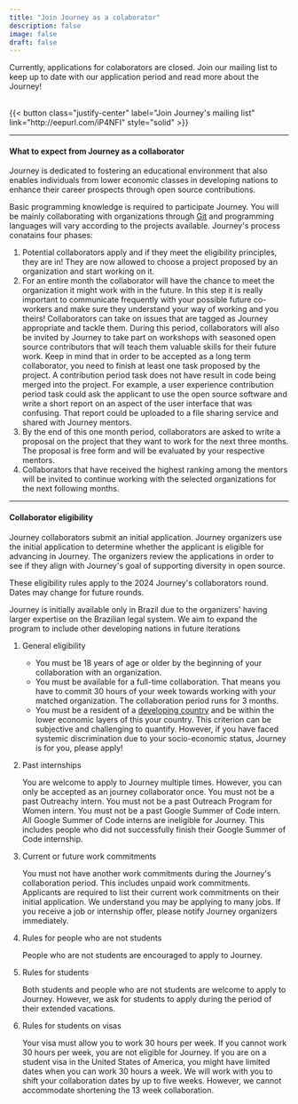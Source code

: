 ```yaml
---
title: "Join Journey as a colaborator"
description: false
image: false
draft: false
---
```


Currently, applications for colaborators are closed. Join our mailing list to keep up to date with our application period and read more about the Journey!

<br>
<div class="flex items-center justify-center">
{{< button class="justify-center" label="Join Journey's mailing list" link="http://eepurl.com/iP4NFI" style="solid" >}}
</div>
<hr>

#### What to expect from Journey as a collaborator

Journey is dedicated to fostering an educational environment that also enables individuals from lower economic classes in developing nations to enhance their career prospects through open source contributions.

Basic programming knowledge is required to participate Journey. You will be mainly collaborating with organizations through [Git]() and programming languages will vary according to the projects available. Journey's process conatains four phases:

1. Potential collaborators apply and if they meet the eligibility principles, they are in! They are now allowed to choose a project proposed by an organization and start working on it.
2. For an entire month the collaborator will have the chance to meet the organization it might work with in the future. In this step it is really important to communicate frequently with your possible future co-workers and make sure they understand your way of working and you theirs! Collaborators can take on issues that are tagged as Journey appropriate and tackle them. During this period, collaborators will also be invited by Journey to take part on workshops with seasoned open source contributors that will teach them valuable skills for their future work. Keep in mind that in order to be accepted as a long term collaborator, you need to finish at least one task proposed by the project. A contribution period task does not have result in code being merged into the project. For example, a user experience contribution period task could ask the applicant to use the open source software and write a short report on an aspect of the user interface that was confusing. That report could be uploaded to a file sharing service and shared with Journey mentors.
3. By the end of this one month period, collaborators are asked to write a proposal on the project that they want to work for the next three months. The proposal is free form and will be evaluated by your respective mentors.
4. Collaborators that have received the highest ranking among the mentors will be invited to continue working with the selected organizations for the next following months.

<hr>

#### Collaborator eligibility

Journey collaborators submit an initial application. Journey organizers use the initial application to determine whether the applicant is eligible for advancing in Journey. The organizers review the applications in order to see if they align with Journey's goal of supporting diversity in open source.

These eligibility rules apply to the 2024 Journey's collaborators round. Dates may change for future rounds.

Journey is initially available only in Brazil due to the organizers' having larger expertise on the Brazilian legal system. We aim to expand the program to include other developing nations in future iterations

1. General eligibility

    - You must be 18 years of age or older by the beginning of your collaboration with an organization.
    - You must be available for a full-time collaboration. That means you have to commit 30 hours of your week towards working with your matched organization. The collaboration period runs for 3 months.
    - You must be a resident of a [developing country](https://www.worlddata.info/developing-countries.php) and be within the lower economic layers of this your country. This criterion can be subjective and challenging to quantify. However, if you have faced systemic discrimination due to your socio-economic status, Journey is for you, please apply!

2. Past internships

    You are welcome to apply to Journey multiple times. However, you can only be accepted as an journey collaborator once.
    You must not be a past Outreachy intern.
    You must not be a past Outreach Program for Women intern.
    You must not be a past Google Summer of Code intern. All Google Summer of Code interns are ineligible for Journey. This includes people who did not successfully finish their Google Summer of Code internship.

3. Current or future work commitments

    You must not have another work commitments during the Journey's collaboration period. This includes unpaid work commitments.
    Applicants are required to list their current work commitments on their initial application. We understand you may be applying to many jobs. If you receive a job or internship offer, please notify Journey organizers immediately.

4. Rules for people who are not students

    People who are not students are encouraged to apply to Journey.

5. Rules for students

    Both students and people who are not students are welcome to apply to Journey. However, we ask for students to apply during the period of their extended vacations.

6. Rules for students on visas

    Your visa must allow you to work 30 hours per week. If you cannot work 30 hours per week, you are not eligible for Journey.
    If you are on a student visa in the United States of America, you might have limited dates when you can work 30 hours a week. We will work with you to shift your collaboration dates by up to five weeks. However, we cannot accommodate shortening the 13 week collaboration.
